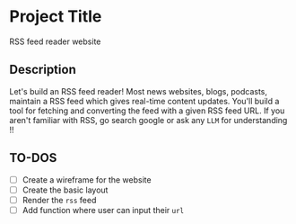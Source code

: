 # Project Title

RSS feed reader website

## Description

Let's build an RSS feed reader! Most news websites, blogs, podcasts, maintain a RSS feed which gives real-time content updates. You'll build a tool for fetching and converting the feed with a given RSS feed URL. If you aren't familiar with RSS, go search google or ask any `LLM` for understanding !!

## TO-DOS

- [ ] Create a wireframe for the website
- [ ] Create the basic layout
- [ ] Render the `rss` feed
- [ ] Add function where user can input their `url`

